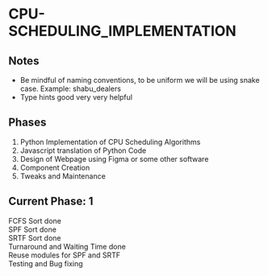# CPU-SCHEDULING_IMPLEMENTATION

## Notes

- Be mindful of naming conventions, to be uniform we will be using snake case. Example: shabu_dealers
- Type hints good very very helpful

## Phases

1. Python Implementation of CPU Scheduling Algorithms
2. Javascript translation of Python Code
3. Design of Webpage using Figma or some other software
4. Component Creation
5. Tweaks and Maintenance

## Current Phase: 1

FCFS Sort done</br>
SPF Sort done</br>
SRTF Sort done</br>
Turnaround and Waiting Time done</br>
Reuse modules for SPF and SRTF</br>
Testing and Bug fixing </br>
